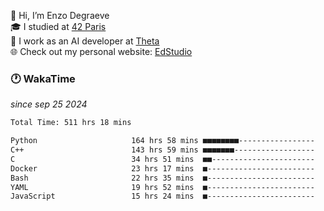 👋 Hi, I’m Enzo Degraeve <br>
🎓 I studied at [42 Paris](https://42.fr/)<br>
💼 I work as an AI developer at [Theta](https://theta.mc/)<br>
🌐 Check out my personal website: [EdStudio](https://edstudio.fr/)

### 🕐 WakaTime
*since sep 25 2024*

<!--START_SECTION:waka-->

```txt
Total Time: 511 hrs 18 mins

Python                     164 hrs 58 mins ■■■■■■■■-----------------   31.18 %
C++                        143 hrs 59 mins ■■■■■■■------------------   27.22 %
C                          34 hrs 51 mins  ■■-----------------------   06.59 %
Docker                     23 hrs 17 mins  ■------------------------   04.40 %
Bash                       22 hrs 35 mins  ■------------------------   04.27 %
YAML                       19 hrs 52 mins  ■------------------------   03.76 %
JavaScript                 15 hrs 24 mins  ■------------------------   02.91 %
```

<!--END_SECTION:waka-->

